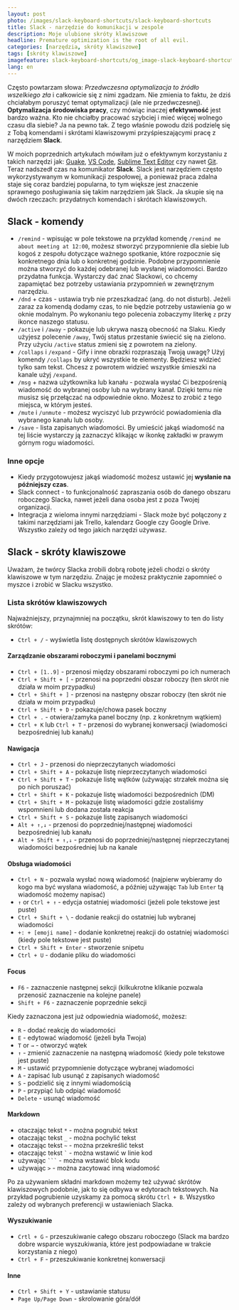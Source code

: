 ```yaml
---
layout: post
photo: /images/slack-keyboard-shortcuts/slack-keyboard-shortcuts
title: Slack - narzędzie do komunikacji w zespole
description: Moje ulubione skróty klawiszowe
headline: Premature optimization is the root of all evil.
categories: [narzędzia, skróty klawiszowe]
tags: [skróty klawiszowe]
imagefeature: slack-keyboard-shortcuts/og_image-slack-keyboard-shortcuts.png
lang: en
---
```


Często powtarzam słowa: _Przedwczesna optymalizacja to źródło wszelkiego zła_ i całkowicie się z nimi zgadzam. Nie zmienia to faktu, że dziś chciałabym poruszyć temat optymalizacji (ale nie przedwczesnej). **Optymalizacja środowiska pracy**, czy mówiąc inaczej **efektywność** jest bardzo ważna. Kto nie chciałby pracować szybciej i mieć więcej wolnego czasu dla siebie? Ja na pewno tak. Z tego właśnie powodu dziś podzielę się z Tobą komendami i skrótami klawiszowymi przyśpieszającymi pracę z narzędziem **Slack**.

W moich poprzednich artykułach mówiłam już o efektywnym korzystaniu z takich narzędzi jak: <a href="{{ site.baseurl }}/guake-terminal" title="Guake - podręczny terminal">Guake</a>, <a href="{{ site.baseurl }}/visual-studio-code" title="Skróty klawiszowe w Visual Studio Code">VS Code<a>, <a href="{{ site.baseurl }}/sublime" title="Skróty klawiszowe w Sublime Text Editor">Sublime Text Editor</a> czy nawet <a href="{{ site.baseurl }}/kategoria/git" title="Git - porady i wskazówki">Git</a>. Teraz nadszedł czas na komunikator **Slack**. Slack jest narzędziem często wykorzystywanym w komunikacji zespołowej, a ponieważ praca zdalna staje się coraz bardziej popularna, to tym większe jest znaczenie sprawnego posługiwania się takim narzędziem jak Slack. Ja skupie się na dwóch rzeczach: przydatnych komendach i skrótach klawiszowych.

## Slack - komendy

- `/remind` - wpisując w pole tekstowe na przykład komendę `/remind me about meeting at 12:00`, możesz stworzyć przypomnienie dla siebie lub kogoś z zespołu dotyczące ważnego spotkanie, które rozpocznie się konkretnego dnia lub o konkretnej godzinie. Podobne przypomnienie można stworzyć do każdej odebranej lub wysłanej wiadomości. Bardzo przydatna funkcja. Wystarczy dać znać Slackowi, co chcemy zapamiętać bez potrzeby ustawiania przypomnień w zewnętrznym narzędziu.
- `/dnd` + czas - ustawia tryb nie przeszkadzać (ang. do not disturb). Jeżeli zaraz za komendą dodamy czas, to nie będzie potrzeby ustawienia go w oknie modalnym. Po wykonaniu tego polecenia zobaczymy literkę `z` przy ikonce naszego statusu.
- `/active` i `/away` - pokazuje lub ukrywa naszą obecność na Slaku. Kiedy użyjesz polecenie `/away`, Twój status przestanie świecić się na zielono. Przy użyciu `/active` status zmieni się z powrotem na zielony.
- `/collaps` i `/expand` - Gify i inne obrazki rozpraszają Twoją uwagę? Użyj komendy `/collaps` by ukryć wszystkie te elementy. Będziesz widzieć tylko sam tekst. Chcesz z powrotem widzieć wszystkie śmieszki na kanale użyj `/expand`.
- `/msg` + nazwa użytkownika lub kanału - pozwala wysłać Ci bezpośrenią wiadomość do wybranej osoby lub na wybrany kanał. Dzięki temu nie musisz się przełączać na odpowiednie okno. Możesz to zrobić z tego miejsca, w którym jesteś.
- `/mute` i `/unmute` - możesz wyciszyć lub przywrócić powiadomienia dla wybranego kanału lub osoby.
- `/save` - lista zapisanych wiadomości. By umieścić jakąś wiadomość na tej liście wystarczy ją zaznaczyć klikając w ikonkę zakładki w prawym górnym rogu wiadomości.

### Inne opcje

- Kiedy przygotowujesz jakąś wiadomość możesz ustawić jej **wysłanie na późniejszy czas**.
- Slack connect - to funkcjonalność zapraszania osób do danego obszaru roboczego Slacka, nawet jeżeli dana osoba jest z poza Twojej organizacji.
- Integracja z wieloma innymi narzędziami - Slack może być połączony z takimi narzędziami jak Trello, kalendarz Google czy Google Drive. Wszystko zależy od tego jakich narzędzi używasz.

## Slack - skróty klawiszowe

Uważam, że twórcy Slacka zrobili dobrą robotę jeżeli chodzi o skróty klawiszowe w tym narzędziu. Znając je możesz praktycznie zapomnieć o myszce i zrobić w Slacku wszystko.

### Lista skrótów klawiszowych

Najważniejszy, przynajmniej na początku, skrót klawiszowy to ten do listy skrótów:

- `Ctrl + /` - wyświetla listę dostępnych skrótów klawiszowych

#### Zarządzanie obszarami roboczymi i panelami bocznymi
- `Ctrl + [1..9]` - przenosi między obszarami roboczymi po ich numerach
- `Ctrl + Shift + [` - przenosi na poprzedni obszar roboczy (ten skrót nie działa w moim przypadku)
- `Ctrl + Shift + ]` - przenosi na następny obszar roboczy (ten skrót nie działa w moim przypadku)
- `Ctrl + Shift + D` - pokazuje/chowa pasek boczny
- `Ctrl + .` - otwiera/zamyka panel boczny (np. z konkretnym wątkiem)
- `Ctrl + K` lub `Ctrl + T` - przenosi do wybranej konwersacji (wiadomości bezpośredniej lub kanału)

#### Nawigacja
- `Ctrl + J` - przenosi do nieprzeczytanych wiadomości
- `Ctrl + Shift + A` - pokazuje listę nieprzeczytanych wiadomości
- `Ctrl + Shift + T` - pokazuje listę wątków (używając strzałek można się po nich poruszać)
- `Ctrl + Shift + K` - pokazuje listę wiadomości bezpośrednich (DM)
- `Ctrl + Shift + M` - pokazuje listę wiadomości gdzie zostaliśmy wspomnieni lub dodana została reakcja
- `Ctrl + Shift + S` - pokazuje listę zapisanych wiadomości
- `Alt + ↑,↓` - przenosi do poprzedniej/następnej wiadomości bezpośredniej lub kanału
- `Alt + Shift + ↑,↓` - przenosi do poprzedniej/następnej nieprzeczytanej wiadomości bezpośredniej lub na kanale

#### Obsługa wiadomości
- `Ctrl + N` - pozwala wysłać nową wiadomość (najpierw wybieramy do kogo ma być wysłana wiadomość, a później używając `Tab` lub `Enter` tą wiadomość możemy napisać)
- `↑` or `Ctrl + ↑` - edycja ostatniej wiadomości (jeżeli pole tekstowe jest puste)
- `Ctrl + Shift + \` - dodanie reakcji do ostatniej lub wybranej wiadomości
- `+: + [emoji name]` - dodanie konkretnej reakcji do ostatniej wiadomości (kiedy pole tekstowe jest puste)
- `Ctrl + Shift + Enter` - stworzenie snipetu
- `Ctrl + U` - dodanie pliku do wiadomości

#### Focus
- `F6` - zaznaczenie następnej sekcji (kilkukrotne klikanie pozwala przenosić zaznaczenie na kolejne panele)
- `Shift + F6` - zaznaczenie poprzednie sekcji

Kiedy zaznaczona jest już odpowiednia wiadomość, możesz:

- `R` - dodać reakcję do wiadomości
- `E` - edytować wiadomość (jeżeli była Twoja)
- `T` or `→` - otworzyć wątek
- `↑` - zmienić zaznaczenie na następną wiadomość (kiedy pole tekstowe jest puste)
- `M` - ustawić przypomnienie dotyczące wybranej wiadomości
- `A` - zapisać lub usunąć z zapisanych wiadomość
- `S` - podzielić się z innymi wiadomością
- `P` - przypiąć lub odpiąć wiadomość
- `Delete` - usunąć wiadomość

#### Markdown

- otaczając tekst `*` - można pogrubić tekst
- otaczając tekst `_` - można pochylić tekst
- otaczając tekst `~` - można przekreślić tekst
- otaczając tekst <code class="highlighter-rouge">`</code> - można wstawić w linie kod
- używając <code class="highlighter-rouge">```</code> - można wstawić blok kodu
- używając `>` - można zacytować inną wiadomość

Po za używaniem składni markdown możemy też używać skrótów klawiszowych podobnie, jak to się odbywa w edytorach tekstowych. Na przykład pogrubienie uzyskamy za pomocą skrótu `Ctrl + B`. Wszystko zależy od wybranych preferencji w ustawieniach Slacka.

#### Wyszukiwanie
- `Crtl + G` - przeszukiwanie całego obszaru roboczego (Slack ma bardzo dobre wsparcie wyszukiwania, które jest podpowiadane w trakcie korzystania z niego)
- `Ctrl + F` - przeszukiwanie konkretnej konwersacji

#### Inne
- `Ctrl + Shift + Y` - ustawianie statusu
- `Page Up/Page Down` - skrolowanie góra/dół
